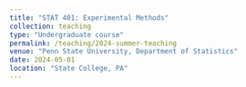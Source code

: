 ```yaml
---
title: "STAT 401: Experimental Methods"
collection: teaching
type: "Undergraduate course"
permalink: /teaching/2024-summer-teaching
venue: "Penn State University, Department of Statistics"
date: 2024-05-01
location: "State College, PA"
---
```

